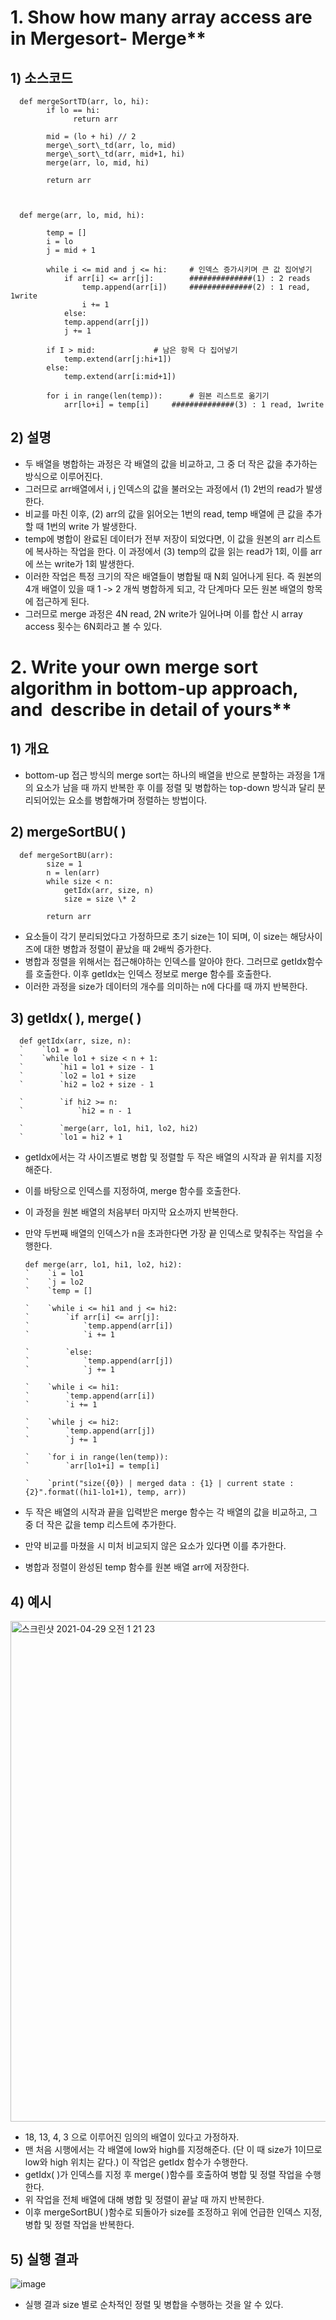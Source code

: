 # 1. Show how many array access are in Mergesort- Merge**

## 1) 소스코드

      def mergeSortTD(arr, lo, hi):
            if lo == hi:
                  return arr

            mid = (lo + hi) // 2
            merge\_sort\_td(arr, lo, mid)
            merge\_sort\_td(arr, mid+1, hi)
            merge(arr, lo, mid, hi)

            return arr



      def merge(arr, lo, mid, hi):

            temp = []
            i = lo
            j = mid + 1

            while i <= mid and j <= hi: 	# 인덱스 증가시키며 큰 값 집어넣기
                if arr[i] <= arr[j]: 		##############(1) : 2 reads
                    temp.append(arr[i]) 	##############(2) : 1 read, 1write
                    i += 1
                else:
                temp.append(arr[j])
                j += 1

            if I > mid: 			# 남은 항목 다 집어넣기
                temp.extend(arr[j:hi+1])
            else:
                temp.extend(arr[i:mid+1])

            for i in range(len(temp)): 		# 원본 리스트로 옮기기
                arr[lo+i] = temp[i]		##############(3) : 1 read, 1write


## 2) 설명

- 두 배열을 병합하는 과정은 각 배열의 값을 비교하고, 그 중 더 작은 값을 추가하는 방식으로 이루어진다. 
- 그러므로 arr배열에서 i, j 인덱스의 값을 불러오는 과정에서 (1) 2번의 read가 발생한다. 
- 비교를 마친 이후, (2) arr의 값을 읽어오는 1번의 read, temp 배열에 큰 값을 추가할 때 1번의 write 가 발생한다. 
- temp에 병합이 완료된 데이터가 전부 저장이 되었다면, 이 값을 원본의 arr 리스트에 복사하는 작업을 한다. 이 과정에서 (3) temp의 값을 읽는 read가 1회, 이를 arr에 쓰는 write가 1회 발생한다.
- 이러한 작업은 특정 크기의 작은 배열들이 병합될 때 N회 일어나게 된다. 즉 원본의 4개 배열이 있을 때 1 -> 2 개씩 병합하게 되고, 각 단계마다 모든 원본 배열의 항목에 접근하게 된다.  
- 그러므로 merge 과정은 4N read, 2N write가 일어나며 이를 합산 시 array access 횟수는 6N회라고 볼 수 있다. 


# 2. Write your own merge sort algorithm in bottom-up approach, and  describe in detail of yours** 

## 1) 개요

- bottom-up 접근 방식의 merge sort는 하나의 배열을 반으로 분할하는 과정을 1개의 요소가 남을 때 까지 반복한 후 이를 정렬 및 병합하는 top-down 방식과 달리 분리되어있는 요소를 병합해가며 정렬하는 방법이다.

## 2) mergeSortBU( )


      def mergeSortBU(arr):
            size = 1
            n = len(arr)
            while size < n:
                getIdx(arr, size, n)
                size = size \* 2

            return arr


- 요소들이 각기 분리되었다고 가정하므로 초기 size는 1이 되며, 이 size는 해당사이즈에 대한 병합과 정렬이 끝났을 때 2배씩 증가한다. 
- 병합과 정렬을 위해서는 접근해야하는 인덱스를 알아야 한다. 그러므로 getIdx함수를 호출한다. 이후 getIdx는 인덱스 정보로 merge 함수를 호출한다. 
- 이러한 과정을 size가 데이터의 개수를 의미하는 n에 다다를 때 까지 반복한다. 






## 3) getIdx( ), merge( )

      def getIdx(arr, size, n):
      `    `lo1 = 0
      `    `while lo1 + size < n + 1:
      `        `hi1 = lo1 + size - 1
      `        `lo2 = lo1 + size
      `        `hi2 = lo2 + size - 1

      `        `if hi2 >= n:
      `            `hi2 = n - 1

      `        `merge(arr, lo1, hi1, lo2, hi2)
      `        `lo1 = hi2 + 1


- getIdx에서는 각 사이즈별로 병합 및 정렬할 두 작은 배열의 시작과 끝 위치를 지정해준다. 
- 이를 바탕으로 인덱스를 지정하여, merge 함수를 호출한다.
- 이 과정을 원본 배열의 처음부터 마지막 요소까지 반복한다.
- 만약 두번째 배열의 인덱스가 n을 초과한다면 가장 끝 인덱스로 맞춰주는 작업을 수행한다.

      def merge(arr, lo1, hi1, lo2, hi2):
      `    `i = lo1
      `    `j = lo2
      `    `temp = []

      `    `while i <= hi1 and j <= hi2:
      `        `if arr[i] <= arr[j]:
      `            `temp.append(arr[i])
      `            `i += 1

      `        `else:
      `            `temp.append(arr[j])
      `            `j += 1

      `    `while i <= hi1:
      `        `temp.append(arr[i])
      `        `i += 1

      `    `while j <= hi2:
      `        `temp.append(arr[j])
      `        `j += 1

      `    `for i in range(len(temp)):
      `        `arr[lo1+i] = temp[i]

      `    `print("size({0}) | merged data : {1} | current state : {2}".format((hi1-lo1+1), temp, arr))


- 두 작은 배열의 시작과 끝을 입력받은 merge 함수는 각 배열의 값을 비교하고, 그 중 더 작은 값을 temp 리스트에 추가한다. 
- 만약 비교를 마쳤을 시 미처 비교되지 않은 요소가 있다면 이를 추가한다.
- 병합과 정렬이 완성된 temp 함수를 원본 배열 arr에 저장한다. 


## 4) 예시


<img width="801" alt="스크린샷 2021-04-29 오전 1 21 23" src="https://user-images.githubusercontent.com/63644587/116438222-36e69880-a889-11eb-8f3b-46962eab4968.png">



- 18, 13, 4, 3 으로 이루어진 임의의 배열이 있다고 가정하자.
- 맨 처음 시행에서는 각 배열에 low와 high를 지정해준다. (단 이 때 size가 1이므로 low와 high 위치는 같다.) 이 작업은 getIdx 함수가 수행한다.
- getIdx( )가 인덱스를 지정 후 merge( )함수를 호출하여 병합 및 정렬 작업을 수행한다.
- 위 작업을 전체 배열에 대해 병합 및 정렬이 끝날 때 까지 반복한다.
- 이후  mergeSortBU( )함수로 되돌아가 size를 조정하고 위에 언급한 인덱스 지정, 병합 및 정렬 작업을 반복한다. 

## 5) 실행 결과

![image](https://user-images.githubusercontent.com/63644587/116438271-40700080-a889-11eb-9f76-ffb366817eaf.png)


- 실행 결과 size 별로 순차적인 정렬 및 병합을 수행하는 것을 알 수 있다.
